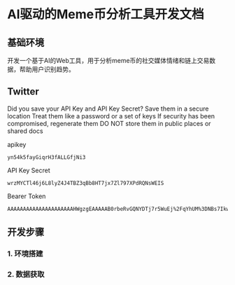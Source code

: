 # AI驱动的Meme币分析工具开发文档
## 基础环境
开发一个基于AI的Web工具，用于分析meme币的社交媒体情绪和链上交易数据，帮助用户识别趋势。

## Twitter 
Did you save your API Key and API Key Secret?
Save them in a secure location
Treat them like a password or a set of keys
If security has been compromised, regenerate them
DO NOT store them in public places or shared docs

apikey
```
yn54k5fayGiqrH3fALLGfjNi3
```

API Key Secret
```
wrzMYCTl46j6L8lyZ4J4TBZ3qBb8HT7jx7Zl797XPdRQNsWEIS
```

Bearer Token

```
AAAAAAAAAAAAAAAAAAAAAHWgzgEAAAAAB0rbeRvGQNYDTj7r5WuEj%2FqYhUM%3DNBs7IkwRLcZCyXRT41Y0vvvtkSy3TNzCgVVGvmr1xxs2bs7kqf
```
## 开发步骤
### 1. 环境搭建 
### 2. 数据获取 